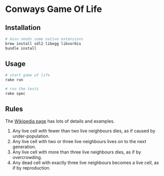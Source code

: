 # Conways Game Of Life

## Installation

```bash
# Gosu needs some native extensions
brew install sdl2 libogg libvorbis
bundle install
```

## Usage

```bash
# start game of life
rake run

# run the tests
rake spec
```


## Rules

The [Wikipedia page](http://en.wikipedia.org/wiki/Conway's_Game_of_Life) has lots of details and examples.

1. Any live cell with fewer than two live neighbours dies, as if caused by under-population.
2. Any live cell with two or three live neighbours lives on to the next generation.
3. Any live cell with more than three live neighbours dies, as if by overcrowding.
4. Any dead cell with exactly three live neighbours becomes a live cell, as if by reproduction.
